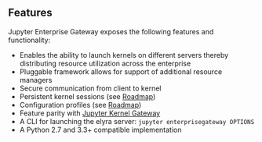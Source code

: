 ## Features

Jupyter Enterprise Gateway exposes the following features and functionality:

* Enables the ability to launch kernels on different servers thereby distributing resource utilization 
across the enterprise
* Pluggable framework allows for support of additional resource managers
* Secure communication from client to kernel
* Persistent kernel sessions (see [Roadmap](devinstall.html#roadmap))
* Configuration profiles (see [Roadmap](devinstall.html#roadmap))
* Feature parity with [Jupyter Kernel Gateway](http://jupyter-kernel-gateway.readthedocs.io/en/latest/)
* A CLI for launching the elyra server: `jupyter enterprisegateway OPTIONS`
* A Python 2.7 and 3.3+ compatible implementation
